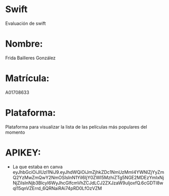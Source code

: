 # Swift
Evaluación de swift


# Nombre:
Frida Bailleres González

# Matrícula:
A01708633

# Plataforma:
Plataforma para visualizar la lista de las películas más populares del momento

# APIKEY:
- La que estaba en canva
eyJhbGciOiJIUzI1NiJ9.eyJhdWQiOiJmZjhkZDc1NmUzMmI4YWNlZjYyZmQ2YzMwZmQwY2NmOSIsInN1YiI6IjY0ZWI5MzhiZTg5NGE2MDEzYmIxNjNjZiIsInNjb3BlcyI6WyJhcGlfcmVhZCJdLCJ2ZXJzaW9uIjoxfQ.6cGDTI8wql15qnVZErrd_6QRNaiRAi74pRD0LfOzVZM
